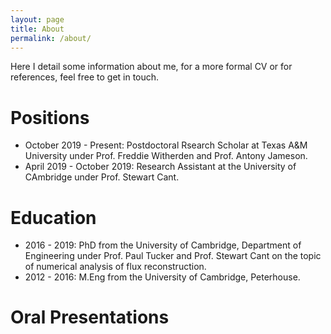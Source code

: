 ```yaml
---
layout: page
title: About
permalink: /about/
---
```


Here I detail some information about me, for a more formal CV or for references, feel free to get in touch.

# Positions
* October 2019 - Present: Postdoctoral Rsearch Scholar at Texas A&M University under Prof. Freddie Witherden and Prof. Antony Jameson.
* April 2019 - October 2019: Research Assistant at the University of CAmbridge under Prof. Stewart Cant.

# Education
* 2016 - 2019: PhD from the University of Cambridge, Department of Engineering under Prof. Paul Tucker and Prof. Stewart Cant on the topic of numerical analysis of flux reconstruction.
* 2012 - 2016: M.Eng from the University of Cambridge, Peterhouse.

# Oral Presentations
